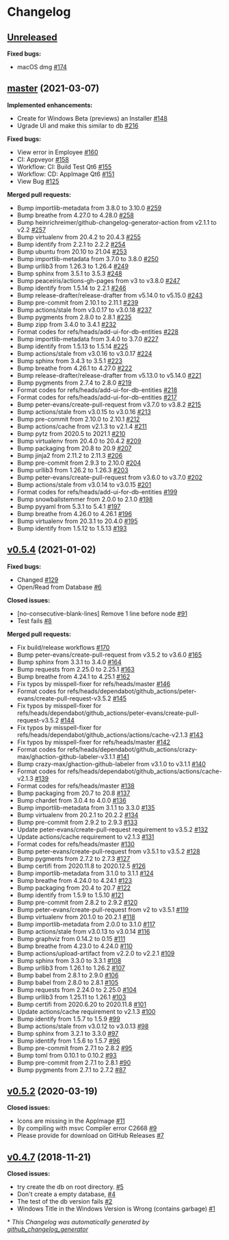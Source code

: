 # Changelog

## [Unreleased](https://github.com/jmuelbert/jmbde-QT/tree/HEAD)

**Fixed bugs:**

- macOS dmg [\#174](https://github.com/jmuelbert/jmbde-QT/issues/174)

## [master](https://github.com/jmuelbert/jmbde-QT/tree/master) (2021-03-07)

**Implemented enhancements:**

- Create for Windows Beta \(previews\) an Installer [\#148](https://github.com/jmuelbert/jmbde-QT/issues/148)
- Ugrade UI and make this similar to db [\#216](https://github.com/jmuelbert/jmbde-QT/pull/216)

**Fixed bugs:**

- View error in Employee [\#160](https://github.com/jmuelbert/jmbde-QT/issues/160)
- CI: Appveyor [\#158](https://github.com/jmuelbert/jmbde-QT/issues/158)
- Workflow: CI: Build Test Qt6 [\#155](https://github.com/jmuelbert/jmbde-QT/issues/155)
- Workflow: CD: AppImage Qt6 [\#151](https://github.com/jmuelbert/jmbde-QT/issues/151)
- View Bug [\#125](https://github.com/jmuelbert/jmbde-QT/issues/125)

**Merged pull requests:**

- Bump importlib-metadata from 3.8.0 to 3.10.0 [\#259](https://github.com/jmuelbert/jmbde-QT/pull/259)
- Bump breathe from 4.27.0 to 4.28.0 [\#258](https://github.com/jmuelbert/jmbde-QT/pull/258)
- Bump heinrichreimer/github-changelog-generator-action from v2.1.1 to v2.2 [\#257](https://github.com/jmuelbert/jmbde-QT/pull/257)
- Bump virtualenv from 20.4.2 to 20.4.3 [\#255](https://github.com/jmuelbert/jmbde-QT/pull/255)
- Bump identify from 2.2.1 to 2.2.2 [\#254](https://github.com/jmuelbert/jmbde-QT/pull/254)
- Bump ubuntu from 20.10 to 21.04 [\#253](https://github.com/jmuelbert/jmbde-QT/pull/253)
- Bump importlib-metadata from 3.7.0 to 3.8.0 [\#250](https://github.com/jmuelbert/jmbde-QT/pull/250)
- Bump urllib3 from 1.26.3 to 1.26.4 [\#249](https://github.com/jmuelbert/jmbde-QT/pull/249)
- Bump sphinx from 3.5.1 to 3.5.3 [\#248](https://github.com/jmuelbert/jmbde-QT/pull/248)
- Bump peaceiris/actions-gh-pages from v3 to v3.8.0 [\#247](https://github.com/jmuelbert/jmbde-QT/pull/247)
- Bump identify from 1.5.14 to 2.2.1 [\#246](https://github.com/jmuelbert/jmbde-QT/pull/246)
- Bump release-drafter/release-drafter from v5.14.0 to v5.15.0 [\#243](https://github.com/jmuelbert/jmbde-QT/pull/243)
- Bump pre-commit from 2.10.1 to 2.11.1 [\#239](https://github.com/jmuelbert/jmbde-QT/pull/239)
- Bump actions/stale from v3.0.17 to v3.0.18 [\#237](https://github.com/jmuelbert/jmbde-QT/pull/237)
- Bump pygments from 2.8.0 to 2.8.1 [\#235](https://github.com/jmuelbert/jmbde-QT/pull/235)
- Bump zipp from 3.4.0 to 3.4.1 [\#232](https://github.com/jmuelbert/jmbde-QT/pull/232)
- Format codes for refs/heads/add-ui-for-db-entities [\#228](https://github.com/jmuelbert/jmbde-QT/pull/228)
- Bump importlib-metadata from 3.4.0 to 3.7.0 [\#227](https://github.com/jmuelbert/jmbde-QT/pull/227)
- Bump identify from 1.5.13 to 1.5.14 [\#225](https://github.com/jmuelbert/jmbde-QT/pull/225)
- Bump actions/stale from v3.0.16 to v3.0.17 [\#224](https://github.com/jmuelbert/jmbde-QT/pull/224)
- Bump sphinx from 3.4.3 to 3.5.1 [\#223](https://github.com/jmuelbert/jmbde-QT/pull/223)
- Bump breathe from 4.26.1 to 4.27.0 [\#222](https://github.com/jmuelbert/jmbde-QT/pull/222)
- Bump release-drafter/release-drafter from v5.13.0 to v5.14.0 [\#221](https://github.com/jmuelbert/jmbde-QT/pull/221)
- Bump pygments from 2.7.4 to 2.8.0 [\#219](https://github.com/jmuelbert/jmbde-QT/pull/219)
- Format codes for refs/heads/add-ui-for-db-entities [\#218](https://github.com/jmuelbert/jmbde-QT/pull/218)
- Format codes for refs/heads/add-ui-for-db-entities [\#217](https://github.com/jmuelbert/jmbde-QT/pull/217)
- Bump peter-evans/create-pull-request from v3.7.0 to v3.8.2 [\#215](https://github.com/jmuelbert/jmbde-QT/pull/215)
- Bump actions/stale from v3.0.15 to v3.0.16 [\#213](https://github.com/jmuelbert/jmbde-QT/pull/213)
- Bump pre-commit from 2.10.0 to 2.10.1 [\#212](https://github.com/jmuelbert/jmbde-QT/pull/212)
- Bump actions/cache from v2.1.3 to v2.1.4 [\#211](https://github.com/jmuelbert/jmbde-QT/pull/211)
- Bump pytz from 2020.5 to 2021.1 [\#210](https://github.com/jmuelbert/jmbde-QT/pull/210)
- Bump virtualenv from 20.4.0 to 20.4.2 [\#209](https://github.com/jmuelbert/jmbde-QT/pull/209)
- Bump packaging from 20.8 to 20.9 [\#207](https://github.com/jmuelbert/jmbde-QT/pull/207)
- Bump jinja2 from 2.11.2 to 2.11.3 [\#206](https://github.com/jmuelbert/jmbde-QT/pull/206)
- Bump pre-commit from 2.9.3 to 2.10.0 [\#204](https://github.com/jmuelbert/jmbde-QT/pull/204)
- Bump urllib3 from 1.26.2 to 1.26.3 [\#203](https://github.com/jmuelbert/jmbde-QT/pull/203)
- Bump peter-evans/create-pull-request from v3.6.0 to v3.7.0 [\#202](https://github.com/jmuelbert/jmbde-QT/pull/202)
- Bump actions/stale from v3.0.14 to v3.0.15 [\#201](https://github.com/jmuelbert/jmbde-QT/pull/201)
- Format codes for refs/heads/add-ui-for-db-entities [\#199](https://github.com/jmuelbert/jmbde-QT/pull/199)
- Bump snowballstemmer from 2.0.0 to 2.1.0 [\#198](https://github.com/jmuelbert/jmbde-QT/pull/198)
- Bump pyyaml from 5.3.1 to 5.4.1 [\#197](https://github.com/jmuelbert/jmbde-QT/pull/197)
- Bump breathe from 4.26.0 to 4.26.1 [\#196](https://github.com/jmuelbert/jmbde-QT/pull/196)
- Bump virtualenv from 20.3.1 to 20.4.0 [\#195](https://github.com/jmuelbert/jmbde-QT/pull/195)
- Bump identify from 1.5.12 to 1.5.13 [\#193](https://github.com/jmuelbert/jmbde-QT/pull/193)

## [v0.5.4](https://github.com/jmuelbert/jmbde-QT/tree/v0.5.4) (2021-01-02)

**Fixed bugs:**

- Changed [\#129](https://github.com/jmuelbert/jmbde-QT/issues/129)
- Open/Read from Database [\#6](https://github.com/jmuelbert/jmbde-QT/issues/6)

**Closed issues:**

- \[no-consecutive-blank-lines\] Remove 1 line before node [\#91](https://github.com/jmuelbert/jmbde-QT/issues/91)
- Test fails [\#8](https://github.com/jmuelbert/jmbde-QT/issues/8)

**Merged pull requests:**

- Fix build/release workflows [\#170](https://github.com/jmuelbert/jmbde-QT/pull/170)
- Bump peter-evans/create-pull-request from v3.5.2 to v3.6.0 [\#165](https://github.com/jmuelbert/jmbde-QT/pull/165)
- Bump sphinx from 3.3.1 to 3.4.0 [\#164](https://github.com/jmuelbert/jmbde-QT/pull/164)
- Bump requests from 2.25.0 to 2.25.1 [\#163](https://github.com/jmuelbert/jmbde-QT/pull/163)
- Bump breathe from 4.24.1 to 4.25.1 [\#162](https://github.com/jmuelbert/jmbde-QT/pull/162)
- Fix typos by misspell-fixer for refs/heads/master [\#146](https://github.com/jmuelbert/jmbde-QT/pull/146)
- Format codes for refs/heads/dependabot/github\_actions/peter-evans/create-pull-request-v3.5.2 [\#145](https://github.com/jmuelbert/jmbde-QT/pull/145)
- Fix typos by misspell-fixer for refs/heads/dependabot/github\_actions/peter-evans/create-pull-request-v3.5.2 [\#144](https://github.com/jmuelbert/jmbde-QT/pull/144)
- Fix typos by misspell-fixer for refs/heads/dependabot/github\_actions/actions/cache-v2.1.3 [\#143](https://github.com/jmuelbert/jmbde-QT/pull/143)
- Fix typos by misspell-fixer for refs/heads/master [\#142](https://github.com/jmuelbert/jmbde-QT/pull/142)
- Format codes for refs/heads/dependabot/github\_actions/crazy-max/ghaction-github-labeler-v3.1.1 [\#141](https://github.com/jmuelbert/jmbde-QT/pull/141)
- Bump crazy-max/ghaction-github-labeler from v3.1.0 to v3.1.1 [\#140](https://github.com/jmuelbert/jmbde-QT/pull/140)
- Format codes for refs/heads/dependabot/github\_actions/actions/cache-v2.1.3 [\#139](https://github.com/jmuelbert/jmbde-QT/pull/139)
- Format codes for refs/heads/master [\#138](https://github.com/jmuelbert/jmbde-QT/pull/138)
- Bump packaging from 20.7 to 20.8 [\#137](https://github.com/jmuelbert/jmbde-QT/pull/137)
- Bump chardet from 3.0.4 to 4.0.0 [\#136](https://github.com/jmuelbert/jmbde-QT/pull/136)
- Bump importlib-metadata from 3.1.1 to 3.3.0 [\#135](https://github.com/jmuelbert/jmbde-QT/pull/135)
- Bump virtualenv from 20.2.1 to 20.2.2 [\#134](https://github.com/jmuelbert/jmbde-QT/pull/134)
- Bump pre-commit from 2.9.2 to 2.9.3 [\#133](https://github.com/jmuelbert/jmbde-QT/pull/133)
- Update peter-evans/create-pull-request requirement to v3.5.2 [\#132](https://github.com/jmuelbert/jmbde-QT/pull/132)
- Update actions/cache requirement to v2.1.3 [\#131](https://github.com/jmuelbert/jmbde-QT/pull/131)
- Format codes for refs/heads/master [\#130](https://github.com/jmuelbert/jmbde-QT/pull/130)
- Bump peter-evans/create-pull-request from v3.5.1 to v3.5.2 [\#128](https://github.com/jmuelbert/jmbde-QT/pull/128)
- Bump pygments from 2.7.2 to 2.7.3 [\#127](https://github.com/jmuelbert/jmbde-QT/pull/127)
- Bump certifi from 2020.11.8 to 2020.12.5 [\#126](https://github.com/jmuelbert/jmbde-QT/pull/126)
- Bump importlib-metadata from 3.1.0 to 3.1.1 [\#124](https://github.com/jmuelbert/jmbde-QT/pull/124)
- Bump breathe from 4.24.0 to 4.24.1 [\#123](https://github.com/jmuelbert/jmbde-QT/pull/123)
- Bump packaging from 20.4 to 20.7 [\#122](https://github.com/jmuelbert/jmbde-QT/pull/122)
- Bump identify from 1.5.9 to 1.5.10 [\#121](https://github.com/jmuelbert/jmbde-QT/pull/121)
- Bump pre-commit from 2.8.2 to 2.9.2 [\#120](https://github.com/jmuelbert/jmbde-QT/pull/120)
- Bump peter-evans/create-pull-request from v2 to v3.5.1 [\#119](https://github.com/jmuelbert/jmbde-QT/pull/119)
- Bump virtualenv from 20.1.0 to 20.2.1 [\#118](https://github.com/jmuelbert/jmbde-QT/pull/118)
- Bump importlib-metadata from 2.0.0 to 3.1.0 [\#117](https://github.com/jmuelbert/jmbde-QT/pull/117)
- Bump actions/stale from v3.0.13 to v3.0.14 [\#116](https://github.com/jmuelbert/jmbde-QT/pull/116)
- Bump graphviz from 0.14.2 to 0.15 [\#111](https://github.com/jmuelbert/jmbde-QT/pull/111)
- Bump breathe from 4.23.0 to 4.24.0 [\#110](https://github.com/jmuelbert/jmbde-QT/pull/110)
- Bump actions/upload-artifact from v2.2.0 to v2.2.1 [\#109](https://github.com/jmuelbert/jmbde-QT/pull/109)
- Bump sphinx from 3.3.0 to 3.3.1 [\#108](https://github.com/jmuelbert/jmbde-QT/pull/108)
- Bump urllib3 from 1.26.1 to 1.26.2 [\#107](https://github.com/jmuelbert/jmbde-QT/pull/107)
- Bump babel from 2.8.1 to 2.9.0 [\#106](https://github.com/jmuelbert/jmbde-QT/pull/106)
- Bump babel from 2.8.0 to 2.8.1 [\#105](https://github.com/jmuelbert/jmbde-QT/pull/105)
- Bump requests from 2.24.0 to 2.25.0 [\#104](https://github.com/jmuelbert/jmbde-QT/pull/104)
- Bump urllib3 from 1.25.11 to 1.26.1 [\#103](https://github.com/jmuelbert/jmbde-QT/pull/103)
- Bump certifi from 2020.6.20 to 2020.11.8 [\#101](https://github.com/jmuelbert/jmbde-QT/pull/101)
- Update actions/cache requirement to v2.1.3 [\#100](https://github.com/jmuelbert/jmbde-QT/pull/100)
- Bump identify from 1.5.7 to 1.5.9 [\#99](https://github.com/jmuelbert/jmbde-QT/pull/99)
- Bump actions/stale from v3.0.12 to v3.0.13 [\#98](https://github.com/jmuelbert/jmbde-QT/pull/98)
- Bump sphinx from 3.2.1 to 3.3.0 [\#97](https://github.com/jmuelbert/jmbde-QT/pull/97)
- Bump identify from 1.5.6 to 1.5.7 [\#96](https://github.com/jmuelbert/jmbde-QT/pull/96)
- Bump pre-commit from 2.7.1 to 2.8.2 [\#95](https://github.com/jmuelbert/jmbde-QT/pull/95)
- Bump toml from 0.10.1 to 0.10.2 [\#93](https://github.com/jmuelbert/jmbde-QT/pull/93)
- Bump pre-commit from 2.7.1 to 2.8.1 [\#90](https://github.com/jmuelbert/jmbde-QT/pull/90)
- Bump pygments from 2.7.1 to 2.7.2 [\#87](https://github.com/jmuelbert/jmbde-QT/pull/87)

## [v0.5.2](https://github.com/jmuelbert/jmbde-QT/tree/v0.5.2) (2020-03-19)

**Closed issues:**

- Icons are missing in the AppImage [\#11](https://github.com/jmuelbert/jmbde-QT/issues/11)
- By compiling with msvc Compiler error  C2668 [\#9](https://github.com/jmuelbert/jmbde-QT/issues/9)
- Please provide for download on GitHub Releases [\#7](https://github.com/jmuelbert/jmbde-QT/issues/7)

## [v0.4.7](https://github.com/jmuelbert/jmbde-QT/tree/v0.4.7) (2018-11-21)

**Closed issues:**

- try create the db on root directory.  [\#5](https://github.com/jmuelbert/jmbde-QT/issues/5)
- Don't create a empty database, [\#4](https://github.com/jmuelbert/jmbde-QT/issues/4)
- The test of the db version fails [\#2](https://github.com/jmuelbert/jmbde-QT/issues/2)
- Windows Title in the Windows Version is Wrong \(contains garbage\) [\#1](https://github.com/jmuelbert/jmbde-QT/issues/1)



\* *This Changelog was automatically generated by [github_changelog_generator](https://github.com/github-changelog-generator/github-changelog-generator)*
